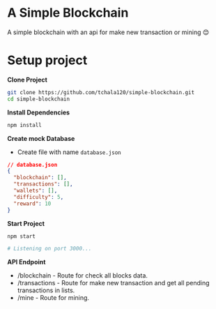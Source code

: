 # A Simple Blockchain

A simple blockchain with an api for make new transaction or mining 😊

# Setup project

**Clone Project**

```bash
git clone https://github.com/tchala120/simple-blockchain.git
cd simple-blockchain
```

**Install Dependencies**

```bash
npm install
```

**Create mock Database**

- Create file with name `database.json`

```json
// database.json
{
  "blockchain": [],
  "transactions": [],
  "wallets": [],
  "difficulty": 5,
  "reward": 10
}
```

**Start Project**

```bash
npm start

# Listening on port 3000...
```

**API Endpoint**

- /blockchain - Route for check all blocks data.
- /transactions - Route for make new transaction and get all pending transactions in lists.
- /mine - Route for mining.
